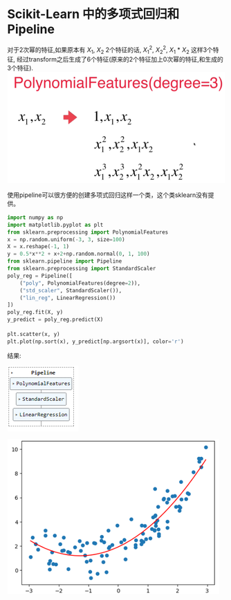 # Scikit-Learn 中的多项式回归和Pipeline

对于2次幂的特征,如果原本有 $X_1$, $X_2$ 2个特征的话, ${X_1}^2$, $X_2^2$, $X_1$ * $X_2$ 这样3个特征, 经过transform之后生成了6个特征(原来的2个特征加上0次幂的特征,和生成的3个特征). 
![](images/8-2-polynimial-explosion.png)

使用pipeline可以很方便的创建多项式回归这样一个类，这个类sklearn没有提供。 

```python
import numpy as np
import matplotlib.pyplot as plt
from sklearn.preprocessing import PolynomialFeatures
x = np.random.uniform(-3, 3, size=100)
X = x.reshape(-1, 1)
y = 0.5*x**2 + x+2+np.random.normal(0, 1, 100)
from sklearn.pipeline import Pipeline
from sklearn.preprocessing import StandardScaler
poly_reg = Pipeline([
    ("poly", PolynomialFeatures(degree=2)),
    ("std_scaler", StandardScaler()),
    ("lin_reg", LinearRegression())
])
poly_reg.fit(X, y)
y_predict = poly_reg.predict(X)

plt.scatter(x, y)
plt.plot(np.sort(x), y_predict[np.argsort(x)], color='r')
```
结果:

![](images/8-2-pipeline.png)

![](images/8-2-poly.png)


